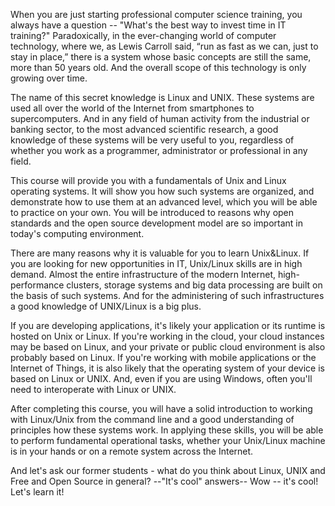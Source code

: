 When you are just starting professional computer science training, you always have a question -- "What's the best way to invest time in IT training?" Paradoxically, in the ever-changing world of computer technology, where we, as Lewis Carroll said, “run as fast as we can, just to stay in place,” there is a system whose basic concepts are still the same, more than 50 years old. And the overall scope of this technology is only growing over time.

The name of this secret knowledge is Linux and UNIX. These systems are used all over the world of the Internet from smartphones to supercomputers. And in any field of human activity from the industrial or banking sector, to the most advanced scientific research, a good knowledge of these systems will be very useful to you, regardless of whether you work as a programmer, administrator or professional in any field.

This course will provide you with a fundamentals of Unix and Linux operating systems. It will show you how such systems are organized, and demonstrate how to use them at an advanced level, which you will be able to practice on your own. You will be introduced to reasons why open standards and the open source development model are so important in today's computing environment.

There are many reasons why it is valuable for you to learn Unix&Linux. If you are looking for new opportunities in IT, Unix/Linux skills are in high demand. Almost the entire infrastructure of the modern Internet, high-performance clusters, storage systems and big data processing are built on the basis of such systems. And for the administering of such infrastructures a good knowledge of UNIX/Linux is a big plus.

If you are developing applications, it's likely your application or its runtime is hosted on Unix or Linux. If you're working in the cloud, your cloud instances may be based on Linux, and your private or public cloud environment is also probably based on Linux. If you're working with mobile applications or the Internet of Things, it is also likely that the operating system of your device is based on Linux or UNIX. And, even if you are using Windows, often you'll need to interoperate with Linux or UNIX.

After completing this course, you will have a solid introduction to working with Linux/Unix from the command line and a good understanding of principles how these systems work. In applying these skills, you will be able to perform fundamental operational tasks, whether your Unix/Linux machine is in your hands or on a remote system across the Internet.

And let's ask our former students - what do you think about Linux, UNIX and Free and Open Source in general?
--"It's cool" answers--
Wow -- it's cool! Let's learn it!
